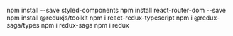 npm install --save styled-components
npm install react-router-dom --save
npm install @reduxjs/toolkit
npm i react-redux-typescript
npm i @redux-saga/types
npm i redux-saga
npm i redux
